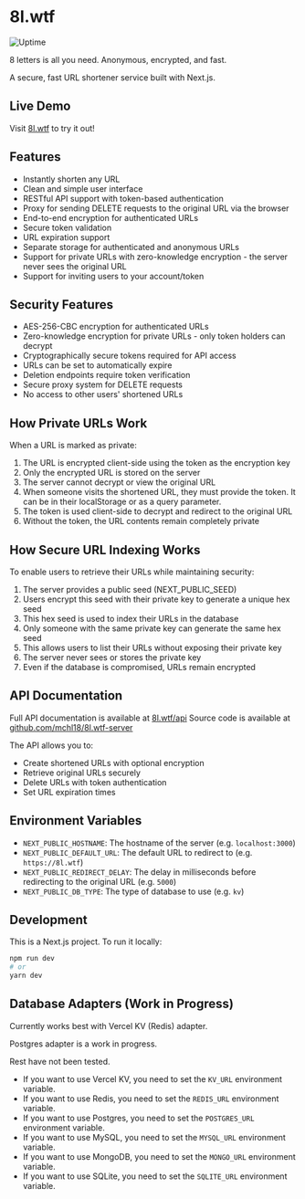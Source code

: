 # 8l.wtf

![Uptime](https://status.mgerullis.com/api/badge/2/uptime?style=flat-square)

8 letters is all you need.
Anonymous, encrypted, and fast.

A secure, fast URL shortener service built with Next.js.

## Live Demo

Visit [8l.wtf](https://8l.wtf) to try it out!

## Features

- Instantly shorten any URL
- Clean and simple user interface
- RESTful API support with token-based authentication
- Proxy for sending DELETE requests to the original URL via the browser
- End-to-end encryption for authenticated URLs
- Secure token validation
- URL expiration support
- Separate storage for authenticated and anonymous URLs
- Support for private URLs with zero-knowledge encryption - the server never sees the original URL
- Support for inviting users to your account/token

## Security Features

- AES-256-CBC encryption for authenticated URLs
- Zero-knowledge encryption for private URLs - only token holders can decrypt
- Cryptographically secure tokens required for API access
- URLs can be set to automatically expire
- Deletion endpoints require token verification
- Secure proxy system for DELETE requests
- No access to other users' shortened URLs

## How Private URLs Work

When a URL is marked as private:

1. The URL is encrypted client-side using the token as the encryption key
2. Only the encrypted URL is stored on the server
3. The server cannot decrypt or view the original URL
4. When someone visits the shortened URL, they must provide the token. It can be in their localStorage or as a query parameter.
5. The token is used client-side to decrypt and redirect to the original URL
6. Without the token, the URL contents remain completely private

## How Secure URL Indexing Works

To enable users to retrieve their URLs while maintaining security:

1. The server provides a public seed (NEXT_PUBLIC_SEED)
2. Users encrypt this seed with their private key to generate a unique hex seed
3. This hex seed is used to index their URLs in the database
4. Only someone with the same private key can generate the same hex seed
5. This allows users to list their URLs without exposing their private key
6. The server never sees or stores the private key
7. Even if the database is compromised, URLs remain encrypted

## API Documentation

Full API documentation is available at [8l.wtf/api](https://8l.wtf/api)
Source code is available at [github.com/mchl18/8l.wtf-server](https://github.com/mchl18/8l.wtf-server)

The API allows you to:

- Create shortened URLs with optional encryption
- Retrieve original URLs securely
- Delete URLs with token authentication
- Set URL expiration times

## Environment Variables

- `NEXT_PUBLIC_HOSTNAME`: The hostname of the server (e.g. `localhost:3000`)
- `NEXT_PUBLIC_DEFAULT_URL`: The default URL to redirect to (e.g. `https://8l.wtf`)
- `NEXT_PUBLIC_REDIRECT_DELAY`: The delay in milliseconds before redirecting to the original URL (e.g. `5000`)
- `NEXT_PUBLIC_DB_TYPE`: The type of database to use (e.g. `kv`)

## Development

This is a Next.js project. To run it locally:

```bash
npm run dev
# or
yarn dev
```

## Database Adapters (Work in Progress)

Currently works best with Vercel KV (Redis) adapter.

Postgres adapter is a work in progress.

Rest have not been tested.

- If you want to use Vercel KV, you need to set the `KV_URL` environment variable.
- If you want to use Redis, you need to set the `REDIS_URL` environment variable.
- If you want to use Postgres, you need to set the `POSTGRES_URL` environment variable.
- If you want to use MySQL, you need to set the `MYSQL_URL` environment variable.
- If you want to use MongoDB, you need to set the `MONGO_URL` environment variable.
- If you want to use SQLite, you need to set the `SQLITE_URL` environment variable.

